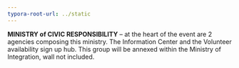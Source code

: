 ```yaml
---
typora-root-url: ../static
---
```


**MINISTRY of CIVIC RESPONSIBILITY**  –  at the heart of the event are 2 agencies composing this ministry. The Information Center and the Volunteer availability sign up hub. This group will be annexed within the Ministry of Integration, wall not included.

